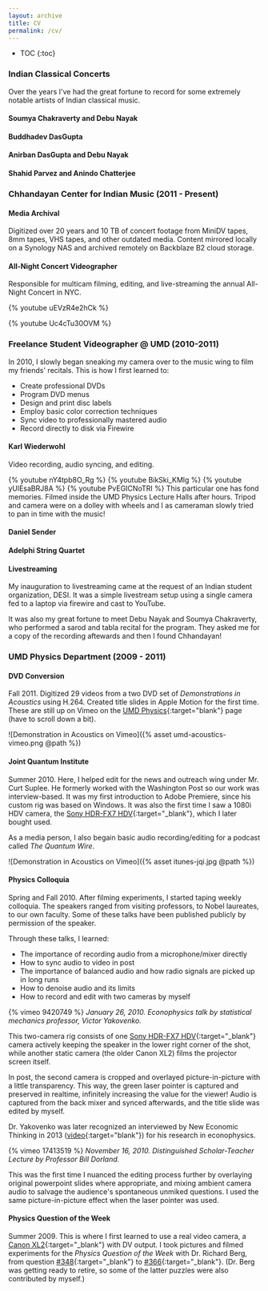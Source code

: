 ```yaml
---
layout: archive
title: CV
permalink: /cv/
---
```


* TOC
{:toc}
### Indian Classical Concerts

Over the years I've had the great fortune to record for some extremely notable artists of Indian classical music.

#### Soumya Chakraverty and Debu Nayak

#### Buddhadev DasGupta

#### Anirban DasGupta and Debu Nayak

#### Shahid Parvez and Anindo Chatterjee



### Chhandayan Center for Indian Music (2011 - Present)

#### Media Archival

Digitized over 20 years and 10 TB of concert footage from MiniDV tapes, 8mm tapes, VHS tapes, and other outdated media. Content mirrored locally on a Synology NAS and archived remotely on Backblaze B2 cloud storage.

#### All-Night Concert Videographer

Responsible for multicam filming, editing, and live-streaming the annual All-Night Concert in NYC.

{% youtube uEVzR4e2hCk %}

{% youtube Uc4cTu30OVM %}

### Freelance Student Videographer @ UMD (2010-2011)

In 2010, I slowly began sneaking my camera over to the music wing to film my friends' recitals. This is how I first learned to:

* Create professional DVDs
* Program DVD menus
* Design and print disc labels
* Employ basic color correction techniques
* Sync video to professionally mastered audio
* Record directly to disk via Firewire

#### Karl Wiederwohl
Video recording, audio syncing, and editing.

{% youtube nY4tpb8O_Rg %}
{% youtube BikSki_KMlg %}
{% youtube yUlEsaBRJ8A %}
{% youtube PvEGICNoTRI %}
This particular one has fond memories. Filmed inside the UMD Physics Lecture Halls after hours. Tripod and camera were on a dolley with wheels and I as cameraman slowly tried to pan in time with the music!

#### Daniel Sender

#### Adelphi String Quartet

#### Livestreaming

My inauguration to livestreaming came at the request of an Indian student organization, DESI. It was a simple livestream setup using a single camera fed to a laptop via firewire and cast to YouTube.

It was also my great fortune to meet Debu Nayak and Soumya Chakraverty, who performed a sarod and tabla recital for the program. They asked me for a copy of the recording aftewards and then I found Chhandayan!

### UMD Physics Department (2009 - 2011)

#### DVD Conversion

Fall 2011. Digitized 29 videos from a two DVD set of *Demonstrations in Acoustics* using H.264. Created title slides in Apple Motion for the first time. These are still up on Vimeo on the [UMD Physics](https://vimeo.com/umdphysics){:target="blank"} page (have to scroll down a bit).

![Demonstration in Acoustics on Vimeo]({% asset umd-acoustics-vimeo.png @path %})

#### Joint Quantum Institute

Summer 2010. Here, I helped edit for the news and outreach wing under Mr. Curt Suplee. He formerly worked with the Washington Post so our work was interview-based. It was my first introduction to Adobe Premiere, since his custom rig was based on Windows. It was also the first time I saw a 1080i HDV camera, the [Sony HDR-FX7 HDV](https://www.bhphotovideo.com/c/product/459129-REG/Sony_HDRFX7_HDR_FX7_3CMOS_HDV_1080i.html){:target="_blank"}, which I later bought used.

As a media person, I also begain basic audio recording/editing for a podcast called *The Quantum Wire*.

![Demonstration in Acoustics on Vimeo]({% asset itunes-jqi.jpg @path %})

#### Physics Colloquia

Spring and Fall 2010. After filming experiments, I started taping weekly colloquia. The speakers ranged from visiting professors, to Nobel laureates, to our own faculty. Some of these talks have been published publicly by permission of the speaker.

Through these talks, I learned:

- The importance of recording audio from a microphone/mixer directly
- How to sync audio to video in post
- The importance of balanced audio and how radio signals are picked up in long runs
- How to denoise audio and its limits
- How to record and edit with two cameras by myself

{% vimeo 9420749 %}
*January 26, 2010. Econophysics talk by statistical mechanics professor, Victor Yakovenko.*

This two-camera rig consists of one [Sony HDR-FX7 HDV](https://www.bhphotovideo.com/c/product/459129-REG/Sony_HDRFX7_HDR_FX7_3CMOS_HDV_1080i.html){:target="_blank"} camera actively keeping the speaker in the lower right corner of the shot, while another static camera (the older Canon XL2) films the projector screen itself.

In post, the second camera is cropped and overlayed picture-in-picture with a little transparency. This way, the green laser pointer is captured and preserved in realtime, infinitely increasing the value for the viewer! Audio is captured from the back mixer and synced afterwards, and the title slide was edited by myself.

Dr. Yakovenko was later recognized an interviewed by New Economic Thinking in 2013 ([video](https://youtu.be/aBxjrAjrIZY){:target="blank"}) for his research in econophysics.

{% vimeo 17413519 %}
*November 16, 2010. Distinguished Scholar-Teacher Lecture by Professor Bill Dorland.*

This was the first time I nuanced the editing process further by overlaying original powerpoint slides where appropriate, and mixing ambient camera audio to salvage the audience's spontaneous unmiked questions. I used the same picture-in-picture effect when the laser pointer was used.

#### Physics Question of the Week

Summer 2009. This is where I first learned to use a real video camera, a [Canon XL2](https://www.bhphotovideo.com/c/product/339002-REG/Canon_9549A001_XL2_MiniDV_Camcorder.html){:target="_blank"} with DV output. I took pictures and filmed experiments for the *Physics Question of the Week* with Dr. Richard Berg, from question [#348](https://lecdem.physics.umd.edu/images/ArchivedWebsite/outreach/QOTW/arch18/q348.htm){:target="_blank"} to [#366](https://lecdem.physics.umd.edu/images/ArchivedWebsite/outreach/QOTW/active/q366.htm){:target="_blank"}. (Dr. Berg was getting ready to retire, so some of the latter puzzles were also contributed by myself.)
